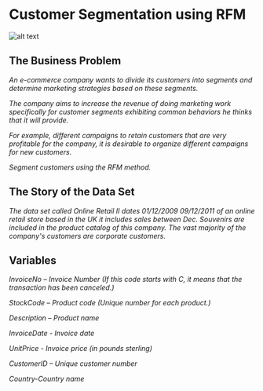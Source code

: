 # Customer Segmentation using RFM

![alt text](https://github.com/yarenalevli/RFM_Project/blob/main/rfm.png)


## The Business Problem

*An e-commerce company wants to divide its customers into segments and determine marketing strategies based on these segments.*

*The company aims to increase the revenue of doing marketing work specifically for customer segments exhibiting common behaviors
he thinks that it will provide.*

*For example, different campaigns to retain customers that are very profitable for the company,
it is desirable to organize different campaigns for new customers.*

*Segment customers using the RFM method.*

## The Story of the Data Set

*The data set called Online Retail II dates 01/12/2009 09/12/2011 of an online retail store based in the UK
it includes sales between Dec. Souvenirs are included in the product catalog of this company.
The vast majority of the company's customers are corporate customers.*

## Variables

*InvoiceNo – Invoice Number (If this code starts with C, it means that the transaction has been canceled.)*

*StockCode – Product code (Unique number for each product.)*

*Description – Product name*

*InvoiceDate - Invoice date*

*UnitPrice - Invoice price (in pounds sterling)*

*CustomerID – Unique customer number*

*Country-Country name*

